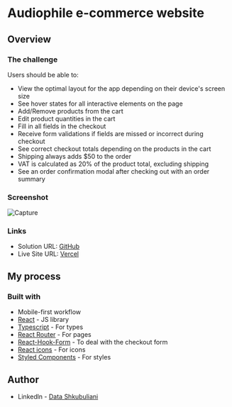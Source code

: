 # Audiophile e-commerce website

## Overview

### The challenge

Users should be able to:

- View the optimal layout for the app depending on their device's screen size
- See hover states for all interactive elements on the page
- Add/Remove products from the cart
- Edit product quantities in the cart
- Fill in all fields in the checkout
- Receive form validations if fields are missed or incorrect during checkout
- See correct checkout totals depending on the products in the cart
- Shipping always adds $50 to the order
- VAT is calculated as 20% of the product total, excluding shipping
- See an order confirmation modal after checking out with an order summary

### Screenshot

![Capture](https://user-images.githubusercontent.com/105879471/218827093-f292c24d-88c3-489b-b0a8-e6c5760e8fa6.PNG)

### Links

- Solution URL: [GitHub](https://github.com/shkubu18/audiophile-shop-react)
- Live Site URL: [Vercel](https://audiophileshop-davit-shkubuliani.vercel.app/)

## My process

### Built with

- Mobile-first workflow
- [React](https://reactjs.org/) - JS library
- [Typescript](https://www.typescriptlang.org/) - For types
- [React Router](https://reactrouter.com/en/main) - For pages
- [React-Hook-Form](https://react-hook-form.com/) - To deal with the checkout form
- [React icons](https://react-icons.github.io/react-icons) - For icons
- [Styled Components](https://styled-components.com/) - For styles

## Author

- Linkedln - [Data Shkubuliani](https://www.linkedin.com/in/data-shkubuliani/)
